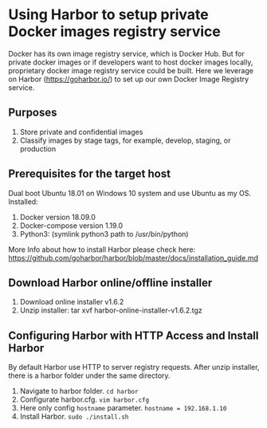 # Using Harbor to setup private Docker images registry service
Docker has its own image registry service, which is Docker Hub. But for private docker images or if developers want to host docker images locally, proprietary docker image registry service could be built. Here we leverage on Harbor (https://goharbor.io/) to set up our own Docker Image Registry service.
## Purposes
1. Store private and confidential images
2. Classify images by stage tags, for example, develop, staging, or production
## Prerequisites for the target host
Dual boot Ubuntu 18.01 on Windows 10 system and use Ubuntu as my OS. Installed:
1. Docker version 18.09.0
2. Docker-compose version 1.19.0
3. Python3: (symlink python3 path to /usr/bin/python)

More Info about how to install Harbor please check here: https://github.com/goharbor/harbor/blob/master/docs/installation_guide.md

## Download Harbor online/offline installer
1. Download online installer v1.6.2
2. Unzip installer: tar xvf harbor-online-installer-v1.6.2.tgz

## Configuring Harbor with HTTP Access and Install Harbor
By default Harbor use HTTP to server registry requests. After unzip installer, there is a harbor folder under the same directory. 
1. Navigate to harbor folder. `cd harbor`
2. Configurate harbor.cfg. `vim harbor.cfg`
3. Here only config `hostname` parameter. `hostname = 192.168.1.10`
4. Install Harbor. `sudo ./install.sh`  

 

